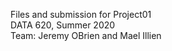 Files and submission for Project01 <br>
DATA 620, Summer 2020 <br>
Team: Jeremy OBrien and Mael Illien
